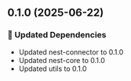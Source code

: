 ## 0.1.0 (2025-06-22)

### 🧱 Updated Dependencies

- Updated nest-connector to 0.1.0
- Updated nest-core to 0.1.0
- Updated utils to 0.1.0